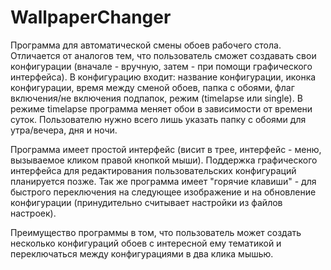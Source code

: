 # WallpaperChanger
Программа для автоматической смены обоев рабочего стола.
Отличается от аналогов тем, что пользователь сможет создавать свои конфигурации (вначале - вручную, затем - при помощи графического интерфейса).
В конфигурацию входит: название конфигурации, иконка конфигурации, время между сменой обоев, папка с обоями, флаг включения/не включения подпапок, режим (timelapse или single).
В режиме timelapse программа меняет обои в зависимости от времени суток. Пользователю нужно всего лишь указать папку с обоями для утра/вечера, дня и ночи. 

Программа имеет простой интерфейс (висит в трее, интерфейс - меню, вызываемое кликом правой кнопкой мыши). Поддержка графического интерфейса для редактирования пользовательских конфигураций планируется позже.
Так же программа имеет "горячие клавиши" - для быстрого переключения на следующее изображение и на обновление конфигурации (принудительно считывает настройки из файлов настроек).

Преимущество программы в том, что пользователь может создать несколько конфигураций обоев с интересной ему тематикой и переключаться между конфигурациями в два клика мышью.

